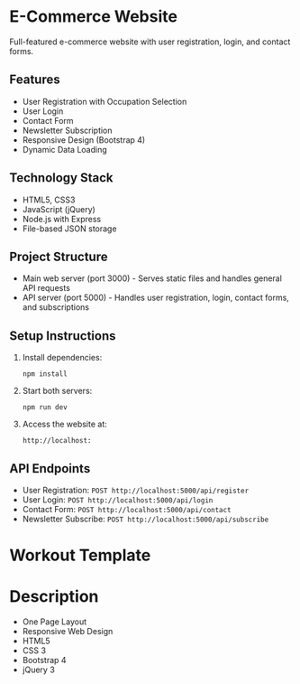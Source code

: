 # E-Commerce Website

Full-featured e-commerce website with user registration, login, and contact forms.

## Features

- User Registration with Occupation Selection
- User Login
- Contact Form
- Newsletter Subscription
- Responsive Design (Bootstrap 4)
- Dynamic Data Loading

## Technology Stack

- HTML5, CSS3
- JavaScript (jQuery)
- Node.js with Express
- File-based JSON storage

## Project Structure

- Main web server (port 3000) - Serves static files and handles general API requests
- API server (port 5000) - Handles user registration, login, contact forms, and subscriptions

## Setup Instructions

1. Install dependencies:

   ```
   npm install
   ```

2. Start both servers:

   ```
   npm run dev
   ```

3. Access the website at:
   ```
   http://localhost:
   ```

## API Endpoints

- User Registration: `POST http://localhost:5000/api/register`
- User Login: `POST http://localhost:5000/api/login`
- Contact Form: `POST http://localhost:5000/api/contact`
- Newsletter Subscribe: `POST http://localhost:5000/api/subscribe`

# Workout Template

# Description

- One Page Layout
- Responsive Web Design
- HTML5
- CSS 3
- Bootstrap 4
- jQuery 3
